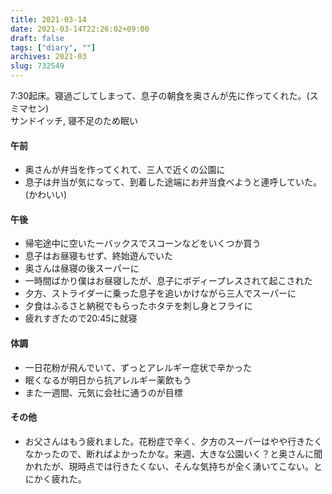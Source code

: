 ```yaml
---
title: 2021-03-14
date: 2021-03-14T22:26:02+09:00
draft: false
tags: ["diary", ""]
archives: 2021-03
slug: 732549
---
```

7:30起床。寝過ごしてしまって、息子の朝食を奥さんが先に作ってくれた。(スミマセン)  
サンドイッチ, 寝不足のため眠い
#### 午前
- 奥さんが弁当を作ってくれて、三人で近くの公園に
- 息子は弁当が気になって、到着した途端にお弁当食べようと連呼していた。(かわいい)
#### 午後
- 帰宅途中に空いたーバックスでスコーンなどをいくつか買う
- 息子はお昼寝もせず、終始遊んでいた
- 奥さんは昼寝の後スーパーに
- 一時間ばかり僕はお昼寝したが、息子にボディープレスされて起こされた
- 夕方、ストライダーに乗った息子を追いかけながら三人でスーパーに
- 夕食はふるさと納税でもらったホタテを刺し身とフライに
- 疲れすぎたので20:45に就寝
#### 体調
- 一日花粉が飛んでいて、ずっとアレルギー症状で辛かった
- 眠くなるが明日から抗アレルギー薬飲もう
- また一週間、元気に会社に通うのが目標
#### その他
- お父さんはもう疲れました。花粉症で辛く、夕方のスーパーはやや行きたくなかったので、断ればよかったかな。来週、大きな公園いく？と奥さんに聞かれたが、現時点では行きたくない、そんな気持ちが全く湧いてこない。とにかく疲れた。